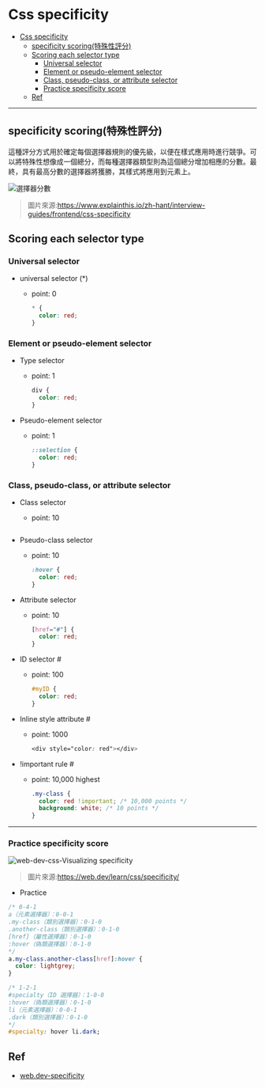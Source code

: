 # Css specificity

- [Css specificity](#css-specificity)
  - [specificity scoring(特殊性評分)](#specificity-scoring特殊性評分)
  - [Scoring each selector type](#scoring-each-selector-type)
    - [Universal selector](#universal-selector)
    - [Element or pseudo-element selector](#element-or-pseudo-element-selector)
    - [Class, pseudo-class, or attribute selector](#class-pseudo-class-or-attribute-selector)
    - [Practice specificity score](#practice-specificity-score)
  - [Ref](#ref)

---

## specificity scoring(特殊性評分)

這種評分方式用於確定每個選擇器規則的優先級，以便在樣式應用時進行競爭。可以將特殊性想像成一個總分，而每種選擇器類型則為這個總分增加相應的分數。最終，具有最高分數的選擇器將獲勝，其樣式將應用到元素上。

![選擇器分數](https://explainthis.s3-ap-northeast-1.amazonaws.com/c816898f1e834c149f02810d711ef3d8.png)

> 圖片來源:https://www.explainthis.io/zh-hant/interview-guides/frontend/css-specificity

## Scoring each selector type

### Universal selector

- universal selector (\*)

  - point: 0

    ```css
    * {
      color: red;
    }
    ```

### Element or pseudo-element selector

- Type selector

  - point: 1

    ```css
    div {
      color: red;
    }
    ```

- Pseudo-element selector

  - point: 1

    ```css
    ::selection {
      color: red;
    }
    ```

### Class, pseudo-class, or attribute selector

- Class selector

  - point: 10

    ```css

    ```

- Pseudo-class selector

  - point: 10

    ```css
    :hover {
      color: red;
    }
    ```

- Attribute selector

  - point: 10

    ```css
    [href="#"] {
      color: red;
    }
    ```

- ID selector #

  - point: 100

    ```css
    #myID {
      color: red;
    }
    ```

- Inline style attribute #

  - point: 1000

    ```css
    <div style="color: red"></div>
    ```

- !important rule #

  - point: 10,000 highest

    ```css
    .my-class {
      color: red !important; /* 10,000 points */
      background: white; /* 10 points */
    }
    ```

---

### Practice specificity score

![web-dev-css-Visualizing specificity](https://web-dev.imgix.net/image/VbAJIREinuYvovrBzzvEyZOpw5w1/McrFhjqHXMznUzXbRuJ6.svg)

> 圖片來源:https://web.dev/learn/css/specificity/

- Practice

```css
/* 0-4-1 
a（元素選擇器）：0-0-1
.my-class（類別選擇器）：0-1-0
.another-class（類別選擇器）：0-1-0
[href]（屬性選擇器）：0-1-0
:hover（偽類選擇器）：0-1-0
*/
a.my-class.another-class[href]:hover {
  color: lightgrey;
}

/* 1-2-1 
#specialty（ID 選擇器）：1-0-0
:hover（偽類選擇器）：0-1-0
li（元素選擇器）：0-0-1
.dark（類別選擇器）：0-1-0
*/
#specialty: hover li.dark;
```

## Ref

- [web.dev-specificity](https://web.dev/learn/css/specificity/)
